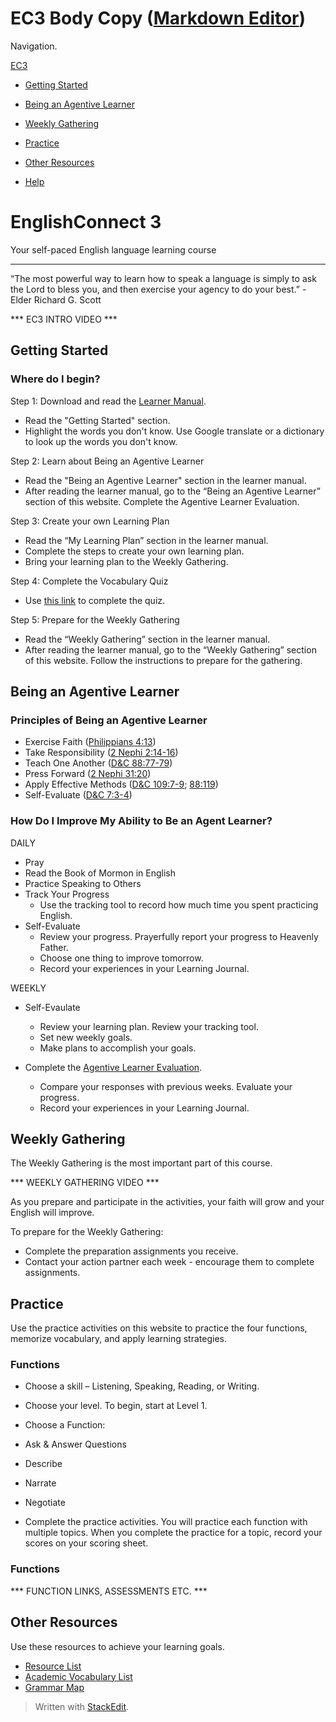 
# EC3 Body Copy  ([Markdown Editor](https://stackedit.io/app))

Navigation.

[EC3](#top)

* [Getting Started](#getting_started)

* [Being an Agentive Learner](#agentive_learning)

* [Weekly Gathering](#weekly_gathering)

* [Practice](#practice)

* [Other Resources](#other_resources)

* [Help](https://byui.az1.qualtrics.com/jfe/form/SV_6QhmgO7v782ZADb)

# EnglishConnect 3


Your self-paced English language learning course

* * *

“The most powerful way to learn how to speak a language is simply to ask the Lord to bless you, and then exercise your agency to do your best.” -Elder Richard G. Scott

*** EC3 INTRO VIDEO ***

## Getting Started

### Where do I begin?

Step 1: Download and read the [Learner Manual](./ENGLISHCONNECT%203_LearnerManual_V2.pdf).

* Read the "Getting Started" section.
* Highlight the words you don't know. Use Google translate or a dictionary to look up the words you don't know.

Step 2: Learn about Being an Agentive Learner

* Read the "Being an Agentive Learner" section in the learner manual.
* After reading the learner manual, go to the “Being an Agentive Learner” section of this website. Complete the Agentive Learner Evaluation.

Step 3: Create your own Learning Plan

* Read the “My Learning Plan” section in the learner manual.
* Complete the steps to create your own learning plan.
* Bring your learning plan to the Weekly Gathering.

Step 4: Complete the Vocabulary Quiz

* Use [this link](https://byui.az1.qualtrics.com/jfe/form/SV_3rVnRM2CjA4zJel) to complete the quiz.

Step 5: Prepare for the Weekly Gathering

* Read the “Weekly Gathering” section in the learner manual.
* After reading the learner manual, go to the “Weekly Gathering” section of this website. Follow the instructions to prepare for the gathering.

## Being an Agentive Learner

### Principles of Being an Agentive Learner

* Exercise Faith ([Philippians 4:13](https://www.lds.org/scriptures/nt/philip/4.13))
* Take Responsibility ([2 Nephi 2:14-16](https://www.lds.org/scriptures/bofm/2-ne/2.2))
* Teach One Another ([D&C 88:77-79](https://www.lds.org/scriptures/dc-testament/dc/88.77-79))
* Press Forward ([2 Nephi 31:20](https://www.lds.org/scriptures/bofm/2-ne/31.20))
* Apply Effective Methods ([D&C 109:7-9](https://www.lds.org/scriptures/dc-testament/dc/109); [88:119](https://www.lds.org/scriptures/dc-testament/dc/88))
* Self-Evaluate ([D&C 7:3-4](https://www.lds.org/scriptures/dc-testament/dc/7.html))

### How Do I Improve My Ability to Be an Agent Learner?

DAILY
* Pray
* Read the Book of Mormon in English
* Practice Speaking to Others
* Track Your Progress
  * Use the tracking tool to record how much time you spent practicing English.
* Self-Evaluate
  * Review your progress. Prayerfully report your progress to Heavenly Father.
  * Choose one thing to improve tomorrow.
  * Record your experiences in your Learning Journal.

WEEKLY
* Self-Evaulate
  * Review your learning plan. Review your tracking tool.
  * Set new weekly goals.
  * Make plans to accomplish your goals.

* Complete the [Agentive Learner Evaluation](https://goo.gl/forms/BJpwc9NFSfZ4cSHL2).
  * Compare your responses with previous weeks. Evaluate your progress.
  * Record your experiences in your Learning Journal.

## Weekly Gathering

The Weekly Gathering is the most important part of this course.

*** WEEKLY GATHERING VIDEO ***

As you prepare and participate in the activities, your faith will grow and your English will improve.

To prepare for the Weekly Gathering:

 - Complete the preparation assignments you receive. 
 - Contact your action partner each week - encourage them to complete assignments.



## Practice

Use the practice activities on this website to practice the four functions, memorize vocabulary, and apply learning strategies.

### Functions

* Choose a skill – Listening, Speaking, Reading, or Writing.
* Choose your level. To begin, start at Level 1.
* Choose a Function:

* Ask & Answer Questions
* Describe
* Narrate
* Negotiate

* Complete the practice activities. You will practice each function with multiple topics. When you complete the practice for a topic, record your scores on your scoring sheet.

### Functions
*** FUNCTION LINKS, ASSESSMENTS ETC. ***

## Other Resources

Use these resources to achieve your learning goals.

* [Resource List](EC3_Resource_List.pdf)
* [Academic Vocabulary List](http://www.oxfordlearnersdictionaries.com/us/wordlist/english/academic/)
* [Grammar Map](grammar%20map.pdf)

> Written with [StackEdit](https://stackedit.io/).
